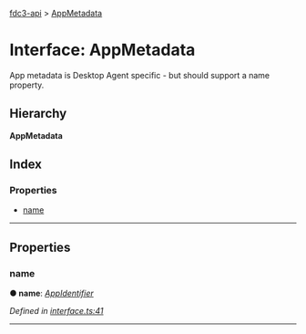 [fdc3-api](../README.md) > [AppMetadata](../interfaces/appmetadata.md)

# Interface: AppMetadata

App metadata is Desktop Agent specific - but should support a name property.

## Hierarchy

**AppMetadata**

## Index

### Properties

* [name](appmetadata.md#name)

---

## Properties

<a id="name"></a>

###  name

**● name**: *[AppIdentifier](../#appidentifier)*

*Defined in [interface.ts:41](/src/interface.ts#L41)*

___

